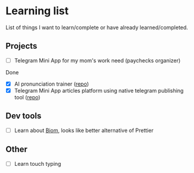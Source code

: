 # Learning list

List of things I want to learn/complete or have already learned/completed.

## Projects

- [ ] Telegram Mini App for my mom's work need (paychecks organizer)

<span class="accent">Done</span>

- [x] AI pronunciation trainer ([repo](https://github.com/shestaya-liniya/accentless))
- [x] Telegram Mini App articles platform using native telegram publishing tool ([repo](https://github.com/shestaya-liniya/articly))

## Dev tools

- [ ] Learn about [Biom](https://biomejs.dev/), looks like better alternative of Prettier

## Other

- [ ] Learn touch typing
